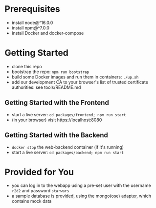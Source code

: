 # Prerequisites

- install node@^16.0.0
- install npm@^7.0.0
- install Docker and docker-compose

# Getting Started

- clone this repo
- bootstrap the repo: `npm run bootstrap`
- build some Docker images and run them in containers: `./up.sh`
- add our development CA to your browser's list of trusted certificate authorities: see tools/README.md

## Getting Started with the Frontend

- start a live server: `cd packages/frontend; npm run start`
- (in your browser) visit https://localhost:8080

## Getting Started with the Backend

- `docker stop` the web-backend container (if it's running)
- start a live server: `cd packages/backend; npm run start`

# Provided for You

- you can log in to the webapp using a pre-set user with the username `r2d2` and password `starwars`
- a sample database is provided, using the mongo(ose) adapter, which contains mock data
